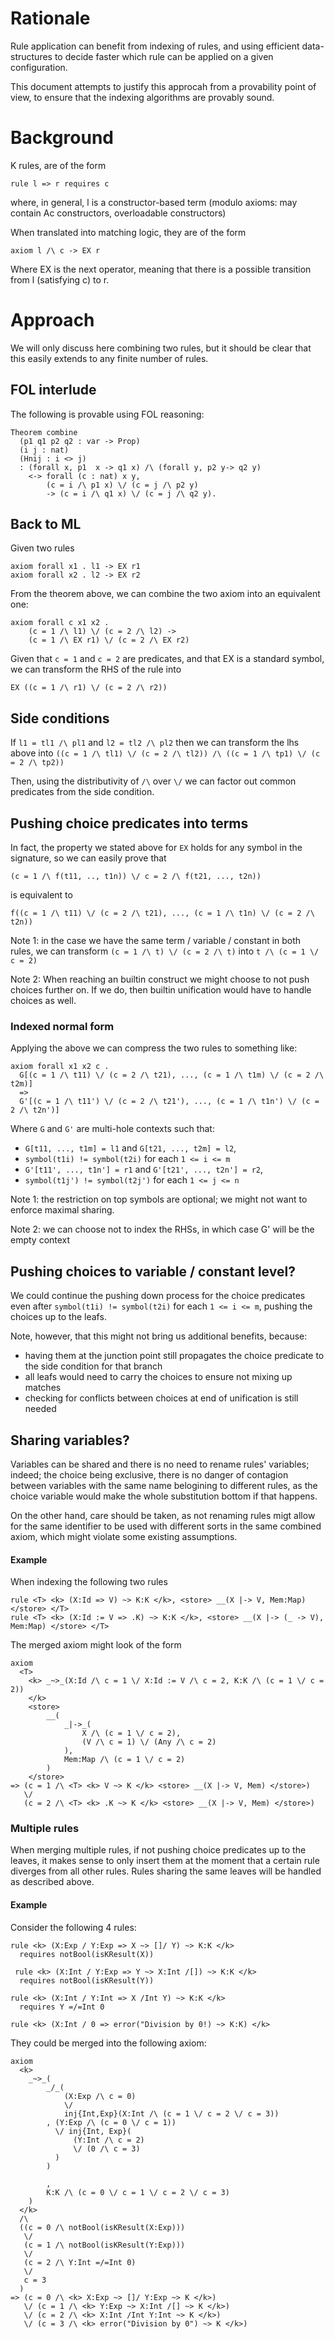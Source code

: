 # Rationale

Rule application can benefit from indexing of rules, and using efficient
data-structures to decide faster which rule can be applied on a given
configuration.

This document attempts to justify this approcah from a provability point of
view, to ensure that the indexing algorithms are provably sound.

# Background

K rules, are of the form

    rule l => r requires c

where, in general, l is a constructor-based term
(modulo axioms: may contain Ac constructors, overloadable constructors)

When translated into matching logic, they are of the form

    axiom l /\ c -> EX r

Where EX is the next operator, meaning that there is a possible transition
from l (satisfying c) to r.

# Approach

We will only discuss here combining two rules, but it should be clear
that this easily extends to any finite number of rules.

## FOL interlude

The following is provable using FOL reasoning:

```coq
Theorem combine
  (p1 q1 p2 q2 : var -> Prop)
  (i j : nat)
  (Hnij : i <> j)
  : (forall x, p1  x -> q1 x) /\ (forall y, p2 y-> q2 y) 
    <-> forall (c : nat) x y,
        (c = i /\ p1 x) \/ (c = j /\ p2 y)
        -> (c = i /\ q1 x) \/ (c = j /\ q2 y).
```

## Back to ML

Given two rules

    axiom forall x1 . l1 -> EX r1
    axiom forall x2 . l2 -> EX r2

From the theorem above, we can combine the two axiom into an equivalent one:

    axiom forall c x1 x2 .
        (c = 1 /\ l1) \/ (c = 2 /\ l2) ->
        (c = 1 /\ EX r1) \/ (c = 2 /\ EX r2)


Given that `c = 1` and `c = 2` are predicates, and that EX is a standard symbol,
we can transform the RHS of the rule into

    EX ((c = 1 /\ r1) \/ (c = 2 /\ r2))

## Side conditions

If `l1 = tl1 /\ pl1` and `l2 = tl2 /\ pl2` then we can transform the lhs above
into `((c = 1 /\ tl1) \/ (c = 2 /\ tl2)) /\ ((c = 1 /\ tp1) \/ (c = 2 /\ tp2))`

Then, using the distributivity of `/\` over `\/` we can factor out common 
predicates from the side condition.

## Pushing choice predicates into terms


In fact, the property we stated above for `EX` holds for any symbol in the
signature, so we can easily prove that

    (c = 1 /\ f(t11, .., t1n)) \/ c = 2 /\ f(t21, ..., t2n))

is equivalent to

    f((c = 1 /\ t11) \/ (c = 2 /\ t21), ..., (c = 1 /\ t1n) \/ (c = 2 /\ t2n))

Note 1: in the case we have the same term / variable / constant in both rules,
we can transform `(c = 1 /\ t) \/ (c = 2 /\ t)` into `t /\ (c = 1 \/ c = 2)`

Note 2: When reaching an builtin construct we might choose to not push choices
further on.  If we do, then builtin unification would have to handle choices as
well.

### Indexed normal form

Applying the above we can compress the two rules to something like:

    axiom forall x1 x2 c .
      G[(c = 1 /\ t11) \/ (c = 2 /\ t21), ..., (c = 1 /\ t1m) \/ (c = 2 /\ t2m)]
      =>
      G'[(c = 1 /\ t11') \/ (c = 2 /\ t21'), ..., (c = 1 /\ t1n') \/ (c = 2 /\ t2n')]

Where `G` and `G'` are multi-hole contexts such that:

- `G[t11, ..., t1m] = l1` and `G[t21, ..., t2m] = l2`,
- `symbol(t1i) != symbol(t2i)` for each `1 <= i <= m`
- `G'[t11', ..., t1n'] = r1` and `G'[t21', ..., t2n'] = r2`,  
- `symbol(t1j') != symbol(t2j')` for each `1 <= j <= n`


Note 1: the restriction on top symbols are optional; we might not want to
enforce maximal sharing.

Note 2: we can choose not to index the RHSs, in which case G' will be the empty
context

## Pushing choices to variable / constant level?

We could continue the pushing down process for the choice predicates even after
`symbol(t1i) != symbol(t2i)` for each `1 <= i <= m`, pushing the choices up to
the leafs.

Note, however, that this might not bring us additional benefits, because:

- having them at the junction point still propagates the choice predicate to
  the side condition for that branch
- all leafs would need to carry the choices to ensure not mixing up matches
- checking for conflicts between choices at end of unification is still needed


## Sharing variables?

Variables can be shared and there is no need to rename rules' variables;
indeed; the choice being exclusive, there is no danger of contagion between 
variables with the same name belogining to different rules, as the choice 
variable would make the whole substitution bottom if that happens.

On the other hand, care should be taken, as not renaming rules migt allow
for the same identifier to be used with different sorts in the same combined
axiom, which might violate some existing assumptions.

#### Example

When indexing the following two rules 

    rule <T> <k> (X:Id => V) ~> K:K </k>, <store> __(X |-> V, Mem:Map) </store> </T>
    rule <T> <k> (X:Id := V => .K) ~> K:K </k>, <store> __(X |-> (_ -> V), Mem:Map) </store> </T>

The merged axiom might look of the form

    axiom
      <T>
        <k> _~>_(X:Id /\ c = 1 \/ X:Id := V /\ c = 2, K:K /\ (c = 1 \/ c = 2))
        </k>
        <store>
            __(
                _|->_(
                    X /\ (c = 1 \/ c = 2),
                    (V /\ c = 1) \/ (Any /\ c = 2)
                ),
                Mem:Map /\ (c = 1 \/ c = 2)
            )
        </store>
    => (c = 1 /\ <T> <k> V ~> K </k> <store> __(X |-> V, Mem) </store>)
       \/
       (c = 2 /\ <T> <k> .K ~> K </k> <store> __(X |-> V, Mem) </store>)
        

### Multiple rules

When merging multiple rules, if not pushing choice predicates up to the
leaves, it makes sense to only insert them at the moment that a certain
rule diverges from all other rules. Rules sharing the same leaves will be
handled as described above.

#### Example

Consider the following 4 rules:

    rule <k> (X:Exp / Y:Exp => X ~> []/ Y) ~> K:K </k>
      requires notBool(isKResult(X))

     rule <k> (X:Int / Y:Exp => Y ~> X:Int /[]) ~> K:K </k>
      requires notBool(isKResult(Y))
    
    rule <k> (X:Int / Y:Int => X /Int Y) ~> K:K </k>
      requires Y =/=Int 0
    
    rule <k> (X:Int / 0 => error("Division by 0!) ~> K:K) </k>

They could be merged into the following axiom:

    axiom
      <k>
        _~>_(
            _/_(
                (X:Exp /\ c = 0)
                \/
                inj{Int,Exp}(X:Int /\ (c = 1 \/ c = 2 \/ c = 3))
            , (Y:Exp /\ (c = 0 \/ c = 1))
              \/ inj{Int, Exp}(
                  (Y:Int /\ c = 2)
                  \/ (0 /\ c = 3)
              )
            )

            ,
            K:K /\ (c = 0 \/ c = 1 \/ c = 2 \/ c = 3)
        )
      </k>
      /\
      ((c = 0 /\ notBool(isKResult(X:Exp)))
       \/
       (c = 1 /\ notBool(isKResult(Y:Exp)))
       \/
       (c = 2 /\ Y:Int =/=Int 0)
       \/
       c = 3
      )
    => (c = 0 /\ <k> X:Exp ~> []/ Y:Exp ~> K </k>)
       \/ (c = 1 /\ <k> Y:Exp ~> X:Int /[] ~> K </k>)
       \/ (c = 2 /\ <k> X:Int /Int Y:Int ~> K </k>)
       \/ (c = 3 /\ <k> error("Division by 0") ~> K </k>)
